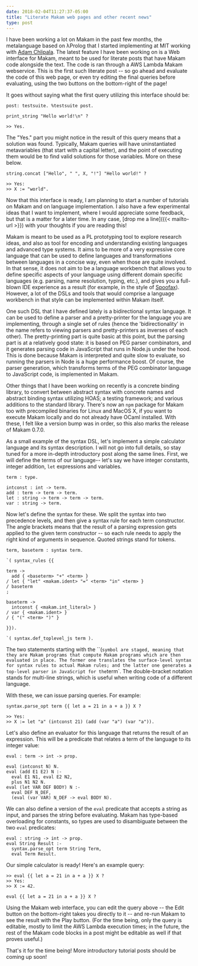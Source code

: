 ```yaml
---
date: 2018-02-04T11:27:37-05:00
title: "Literate Makam web pages and other recent news"
type: post
---
```


I have been working a lot on Makam in the past few months, the
metalanguage based on λProlog that I started implementing at MIT
working with [Adam Chlipala](http://adam.chlipala.net).  The latest
feature I have been working on is a Web interface for Makam, meant to
be used for literate posts that have Makam code alongside the
text. The code is ran through a AWS Lambda Makam webservice. This is
the first such literate post -- so go ahead and evaluate the code of
this web page, or even try editing the final queries before
evaluating, using the two buttons on the bottom-right of the page!

<!-- more -->

It goes without saying what the first query utilizing this interface
should be:

```makam-hidden
post: testsuite. %testsuite post.
```

```makam
print_string "Hello world!\n" ?
```

```makam-hidden
>> Yes.
```

The "Yes." part you might notice in the result of this query means
that a solution was found. Typically, Makam queries will have
uninstantiated metavariables (that start with a capital letter), and
the point of executing them would be to find valid solutions for those
variables. More on these below.

```makam
string.concat ["Hello", " ", X, "!"] "Hello world!" ?
```

```makam-hidden
>> Yes:
>> X := "world".
```

Now that this interface is ready, I am planning to start a number of
tutorials on Makam and on language implementation. I also have a few
experimental ideas that I want to implement, where I would appreciate
some feedback, but that is a matter for a later time.  In any
case, [drop me a line]({{< mailto-url >}}) with your
thoughts if you are reading this!

Makam is meant to be used as a PL prototyping tool to explore research
ideas, and also as tool for encoding and understanding existing
languages and advanced type systems. It aims to be more of a very
expressive core language that can be used to define languages and
transformations between languages in a concise way, even when those
are quite involved.  In that sense, it does not aim to be a language
workbench that allows you to define specific aspects of your language
using different domain specific languages (e.g. parsing, name
resolution, typing, etc.), and gives you a full-blown IDE experience
as a result (for example, in the style
of [Spoofax](http://www.metaborg.org/en/latest/)). However, a lot of
the DSLs and tools that would comprise a language workbench in that
style can be implemented within Makam itself.

One such DSL that I have defined lately is a bidirectional syntax
language. It can be used to define a parser and a pretty-printer for
the language you are implementing, through a single set of rules
(hence the 'bidirectionality' in the name refers to viewing parsers
and pretty-printers as inverses of each other). The pretty-printing
part is quite basic at this point, but the parsing part is at a
relatively good state: it is based on PEG parser combinators, and it
generates parsing code in JavaScript that runs in Node.js under the
hood. This is done because Makam is interpreted and quite slow to
evaluate, so running the parsers in Node is a huge performance
boost. Of course, the parser generation, which transforms terms of the
PEG combinator language to JavaScript code, is implemented in Makam.


Other things that I have been working on recently is a concrete
binding library, to convert between abstract syntax with concrete
names and abstract binding syntax utilizing HOAS; a testing framework;
and various additions to the standard library.  There's now an `npm`
package for Makam too with precompiled binaries for Linux and MacOS X,
if you want to execute Makam locally and do not already have OCaml
installed. With these, I felt like a version bump was in order, so
this also marks the release of Makam 0.7.0.

As a small example of the syntax DSL, let's implement a simple calculator
language and its syntax description. I will not go into full details, so
stay tuned for a more in-depth introductory post along the same
lines. First, we will define the terms of our language-- let's say we
have integer constants, integer addition, `let` expressions and variables.

```makam
term : type.

intconst : int -> term.
add : term -> term -> term.
let : string -> term -> term -> term.
var : string -> term.
```

Now let's define the syntax for these. We split the syntax into
two precedence levels, and then give a syntax rule for each
term constructor. The angle brackets means that the result of
a parsing expression gets applied to the given term constructor --
so each rule needs to apply the right kind of arguments in sequence.
Quoted strings stand for tokens.

```makam
term, baseterm : syntax term.

`( syntax_rules {{

term ->
  add { <baseterm> "+" <term> }
/ let { "let" <makam.ident> "=" <term> "in" <term> }
/ baseterm
;

baseterm ->
  intconst { <makam.int_literal> }
/ var { <makam.ident> }
/ { "(" <term> ")" }

}}).

`( syntax.def_toplevel_js term ).
```

The two statements starting with the ``(` symbol are staged,
meaning that they are Makam programs that compute Makam
programs which are then evaluated in place. The former one
translates the surface-level syntax for syntax rules to
actual Makam rules; and the latter one generates a top-level
parser in JavaScript for the `term`. The double-bracket
notation stands for multi-line strings, which is useful
when writing code of a different language.

With these, we can issue parsing queries. For example:

```makam
syntax.parse_opt term {{ let a = 21 in a + a }} X ?
```

```makam-hidden
>> Yes:
>> X := let "a" (intconst 21) (add (var "a") (var "a")).
```

Let's also define an evaluator for this language that returns the
result of an expression. This will be a predicate that relates a term
of the language to its integer value:

```makam
eval : term -> int -> prop.

eval (intconst N) N.
eval (add E1 E2) N :-
  eval E1 N1, eval E2 N2,
  plus N1 N2 N.
eval (let VAR DEF BODY) N :-
  eval DEF N_DEF,
  (eval (var VAR) N_DEF -> eval BODY N).
```

We can also define a version of the `eval` predicate that accepts a
string as input, and parses the string before evaluating. Makam has
type-based overloading for constants, so types are used to
disambiguate between the two `eval` predicates:

```makam
eval : string -> int -> prop.
eval String Result :-
  syntax.parse_opt term String Term,
  eval Term Result.
```

Our simple calculator is ready! Here's an example query:

```makam-hidden
>> eval {{ let a = 21 in a + a }} X ?
>> Yes:
>> X := 42.
```

```makam-input
eval {{ let a = 21 in a + a }} X ?
```

Using the Makam web interface, you can edit the query above -- the
Edit button on the bottom-right takes you directly to it -- and re-run
Makam to see the result with the Play button. (For the time being,
only the query is editable, mostly to limit the AWS Lambda execution
times; in the future, the rest of the Makam code blocks in a post
might be editable as well if that proves useful.)

That's it for the time being! More introductory tutorial posts should
be coming up soon!
